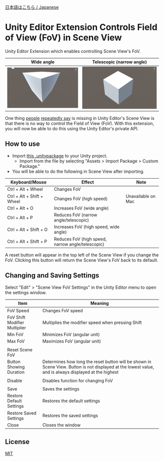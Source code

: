 ﻿[日本語はこちら / Japanese](README.ja.md)

# Unity Editor Extension Controls Field of View (FoV) in Scene View

Unity Editor Extension which enables controlling Scene View's FoV.

|Wide angle			|Telescopic (narrow angle)		|
|--------------------		|-------------------------		|
|![WideFov](images/WideFov.png)	|![NarrowFov](images/NarrowFov.png)	|

One thing [people](https://feedback.unity3d.com/suggestions/editor-camera-fov-adjustable) [repeatedly say](https://feedback.unity3d.com/suggestions/scene-view-camera-field-of-view-adjustment) is missing in Unity Editor's Scene View is that there is no way to control the Field of View (FoV).
With this extension, you will now be able to do this using the Unity Editor's private API.


## How to use

- Import [this .unitypackage](https://github.com/t-mat/UnitySceneViewFovControl/releases/download/0.1.4/SceneViewFovControl.unitypackage) to your Unity project.
    - Import from the file by selecting "Assets > Import Package > Custom Package."
- You will be able to do the following in Scene View after importing.

|Keyboard/Mouse			|Effect							|Note			|
|--------------------		|-------------------------				|----			|
|Ctrl + Alt + Wheel		|Changes FoV						|			|
|Ctrl + Alt + Shift + Wheel	|Changes FoV (high speed)				|Unavailable on Mac	|
|Ctrl + Alt + O			|Increases FoV (wide angle)				|			|
|Ctrl + Alt + P			|Reduces FoV (narrow angle/telescopic)			|			|
|Ctrl + Alt + Shift + O		|Increases FoV (high speed, wide angle)			|			|
|Ctrl + Alt + Shift + P		|Reduces FoV (high speed, narrow angle/telescopic)	|			|

A reset button will appear in the top left of the Scene View if you change the FoV.  Clicking this button will return the Scene View's FoV back to its default.


## Changing and Saving Settings

Select "Edit" > "Scene View FoV Settings" in the Unity Editor menu to open the settings window.

|Item				|Meaning						|
|--------------------		|-------------------------				|
|FoV Speed			|Changes FoV speed					|
|FoV Shift Modifier Multiplier	|Multiplies the modifier speed when pressing Shift	|
|Min FoV			|Minimizes FoV (angular unit)				|
|Max FoV			|Maximizes FoV (angular unit)				|
|				|							|
|Reset Scene FoV		|							|
|Button Showing Duration	|Determines how long the reset button will be shown in Scene View. Button is not displayed at the lowest value, and is always displayed at the highest	|
|				|							|
|Disable			|Disables function for changing FoV			|
|				|							|
|Save				|Saves the settings					|
|Restore Default Settings	|Restores the default settings				|
|Restore Saved Settings		|Restores the saved settings				|
|Close				|Closes the window					|


## License

[MIT](LICENSE.txt)
